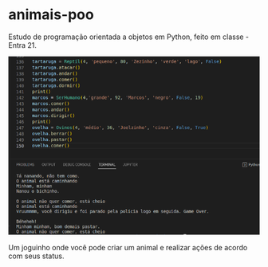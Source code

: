 # animais-poo
Estudo de programação orientada a objetos em Python, feito em classe - Entra 21.

<img src="_cod-poo-animais.png">

Um joguinho onde você pode criar um animal e realizar ações de acordo com seus status.
